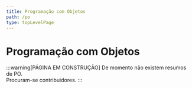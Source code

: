 ```yaml
---
title: Programação com Objetos
path: /po
type: topLevelPage
---
```


# Programação com Objetos

:::warning[PÁGINA EM CONSTRUÇÃO]
De momento não existem resumos de PO.  
Procuram-se contribuidores.
:::
